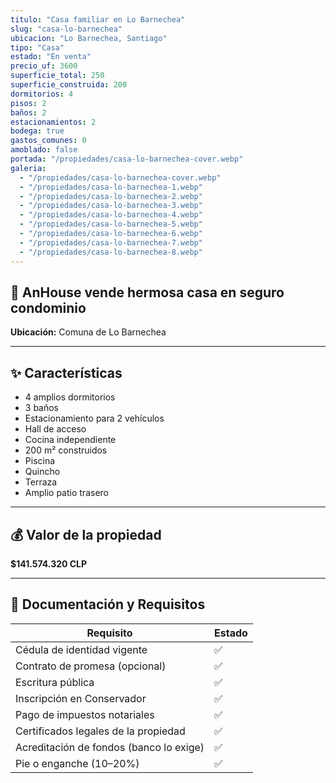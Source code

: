 ```yaml
---
titulo: "Casa familiar en Lo Barnechea"
slug: "casa-lo-barnechea"
ubicacion: "Lo Barnechea, Santiago"
tipo: "Casa"
estado: "En venta"
precio_uf: 3600
superficie_total: 250
superficie_construida: 200
dormitorios: 4
pisos: 2
baños: 2
estacionamientos: 2
bodega: true
gastos_comunes: 0
amoblado: false
portada: "/propiedades/casa-lo-barnechea-cover.webp"
galeria:
  - "/propiedades/casa-lo-barnechea-cover.webp"
  - "/propiedades/casa-lo-barnechea-1.webp"
  - "/propiedades/casa-lo-barnechea-2.webp"
  - "/propiedades/casa-lo-barnechea-3.webp"
  - "/propiedades/casa-lo-barnechea-4.webp"
  - "/propiedades/casa-lo-barnechea-5.webp"
  - "/propiedades/casa-lo-barnechea-6.webp"
  - "/propiedades/casa-lo-barnechea-7.webp"
  - "/propiedades/casa-lo-barnechea-8.webp"
---
```


## 🏡 AnHouse vende hermosa casa en seguro condominio  
**Ubicación:** Comuna de Lo Barnechea

---

## ✨ Características

- 4 amplios dormitorios  
- 3 baños  
- Estacionamiento para 2 vehículos  
- Hall de acceso  
- Cocina independiente  
- 200 m² construidos  
- Piscina  
- Quincho  
- Terraza  
- Amplio patio trasero  

---

## 💰 Valor de la propiedad

**$141.574.320 CLP**

---

## 📝 Documentación y Requisitos

| Requisito                              | Estado |
|----------------------------------------|--------|
| Cédula de identidad vigente            | ✅     |
| Contrato de promesa (opcional)         | ✅     |
| Escritura pública                      | ✅     |
| Inscripción en Conservador             | ✅     |
| Pago de impuestos notariales           | ✅     |
| Certificados legales de la propiedad   | ✅     |
| Acreditación de fondos (banco lo exige)| ✅     |
| Pie o enganche (10–20%)                | ✅     |

